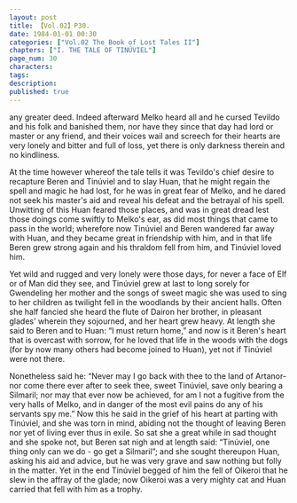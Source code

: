 ```yaml
---
layout: post
title: 【Vol.02】P30.
date: 1984-01-01 00:30
categories: ["Vol.02 The Book of Lost Tales II"]
chapters: ["I. THE TALE OF TINÚVIEL"]
page_num: 30
characters: 
tags: 
description: 
published: true
---
```


<p style="text-indent: 0;">
any greater deed. Indeed afterward Melko heard all and he cursed Tevildo and his folk and banished them, nor have they since that day had lord or master or any friend, and their voices wail and screech for their hearts are very lonely and bitter and full of loss, yet there is only darkness therein and no kindliness.
</p>

At the time however whereof the tale tells it was Tevildo's chief desire to recapture Beren and Tinúviel and to slay Huan, that he might regain the spell and magic he had lost, for he was in great fear of Melko, and he dared not seek his master's aid and reveal his defeat and the betrayal of his spell. Unwitting of this Huan feared those places, and was in great dread lest those doings come swiftly to Melko's ear, as did most things that came to pass in the world; wherefore now Tinúviel and Beren wandered far away with Huan, and they became great in friendship with him, and in that life Beren grew strong again and his thraldom fell from him, and Tinúviel loved him.

Yet wild and rugged and very lonely were those days, for never a face of Elf or of Man did they see, and Tinúviel grew at last to long sorely for Gwendeling her mother and the songs of sweet magic she was used to sing to her children as twilight fell in the woodlands by their ancient halls. Often she half fancied she heard the flute of Dairon her brother, in pleasant glades' wherein they sojourned, and her heart grew heavy. At length she said to Beren and to Huan: “I must return home,” and now is it Beren's heart that is overcast with sorrow, for he loved that life in the woods with the dogs (for by now many others had become joined to Huan), yet not if Tinúviel were not there.

Nonetheless said he: “Never may I go back with thee to the land of Artanor-nor come there ever after to seek thee, sweet Tinúviel, save only bearing a Silmaril; nor may that ever now be achieved, for am I not a fugitive from the very halls of Melko, and in danger of the most evil pains do any of his servants spy me.” Now this he said in the grief of his heart at parting with Tinúviel, and she was torn in mind, abiding not the thought of leaving Beren nor yet of living ever thus in exile. So sat she a great while in sad thought and she spoke not, but Beren sat nigh and at length said: “Tinúviel, one thing only can we do - go get a Silmaril”; and she sought thereupon Huan, asking his aid and advice, but he was very grave and saw nothing but folly in the matter. Yet in the end Tinúviel begged of him the fell of Oikeroi that he slew in the affray of the glade; now Oikeroi was a very mighty cat and Huan carried that fell with him as a trophy.

